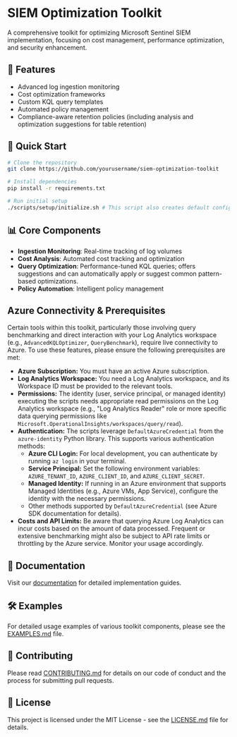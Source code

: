 # SIEM Optimization Toolkit

A comprehensive toolkit for optimizing Microsoft Sentinel SIEM implementation, focusing on cost management, performance optimization, and security enhancement.

## 🎯 Features

- Advanced log ingestion monitoring
- Cost optimization frameworks
- Custom KQL query templates
- Automated policy management
- Compliance-aware retention policies (including analysis and optimization suggestions for table retention)

## 🚀 Quick Start

```bash
# Clone the repository
git clone https://github.com/yourusername/siem-optimization-toolkit

# Install dependencies
pip install -r requirements.txt

# Run initial setup
./scripts/setup/initialize.sh # This script also creates default configuration files and necessary directories if they are missing.
```

## 📊 Core Components

- **Ingestion Monitoring**: Real-time tracking of log volumes
- **Cost Analysis**: Automated cost tracking and optimization
- **Query Optimization**: Performance-tuned KQL queries; offers suggestions and can automatically apply or suggest common pattern-based optimizations.
- **Policy Automation**: Intelligent policy management

##  Azure Connectivity & Prerequisites

Certain tools within this toolkit, particularly those involving query benchmarking and direct interaction with your Log Analytics workspace (e.g., `AdvancedKQLOptimizer`, `QueryBenchmark`), require live connectivity to Azure. To use these features, please ensure the following prerequisites are met:

*   **Azure Subscription:** You must have an active Azure subscription.
*   **Log Analytics Workspace:** You need a Log Analytics workspace, and its Workspace ID must be provided to the relevant tools.
*   **Permissions:** The identity (user, service principal, or managed identity) executing the scripts needs appropriate read permissions on the Log Analytics workspace (e.g., "Log Analytics Reader" role or more specific data querying permissions like `Microsoft.OperationalInsights/workspaces/query/read`).
*   **Authentication:** The scripts leverage `DefaultAzureCredential` from the `azure-identity` Python library. This supports various authentication methods:
    *   **Azure CLI Login:** For local development, you can authenticate by running `az login` in your terminal.
    *   **Service Principal:** Set the following environment variables: `AZURE_TENANT_ID`, `AZURE_CLIENT_ID`, and `AZURE_CLIENT_SECRET`.
    *   **Managed Identity:** If running in an Azure environment that supports Managed Identities (e.g., Azure VMs, App Service), configure the identity with the necessary permissions.
    *   Other methods supported by `DefaultAzureCredential` (see Azure SDK documentation for details).
*   **Costs and API Limits:** Be aware that querying Azure Log Analytics can incur costs based on the amount of data processed. Frequent or extensive benchmarking might also be subject to API rate limits or throttling by the Azure service. Monitor your usage accordingly.

## 📘 Documentation

Visit our [documentation](./docs/README.md) for detailed implementation guides.

## 🛠️ Examples

For detailed usage examples of various toolkit components, please see the [EXAMPLES.md](EXAMPLES.md) file.

## 🤝 Contributing

Please read [CONTRIBUTING.md](CONTRIBUTING.md) for details on our code of conduct and the process for submitting pull requests.

## 📜 License

This project is licensed under the MIT License - see the [LICENSE.md](LICENSE.md) file for details.
